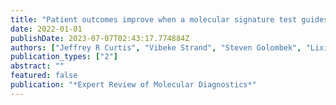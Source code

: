 ```yaml
---
title: "Patient outcomes improve when a molecular signature test guides treatment decision-making in rheumatoid arthritis"
date: 2022-01-01
publishDate: 2023-07-07T02:43:17.774884Z
authors: ["Jeffrey R Curtis", "Vibeke Strand", "Steven Golombek", "Lixia Zhang", "Angus Wong", "Mark C Zielinski", "Viatcheslav R Akmaev", "Alif Saleh", "Sam Asgarian", "Johanna B Withers"]
publication_types: ["2"]
abstract: ""
featured: false
publication: "*Expert Review of Molecular Diagnostics*"
---
```


